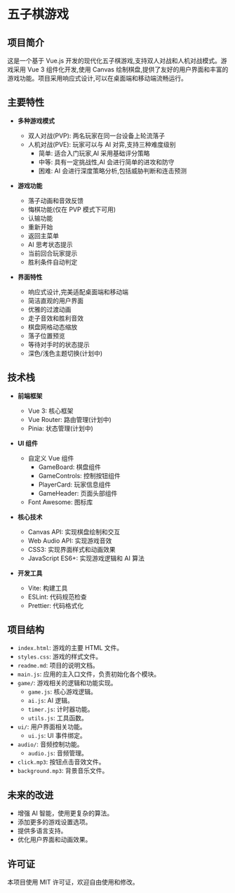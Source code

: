 # 五子棋游戏

## 项目简介

这是一个基于 Vue.js 开发的现代化五子棋游戏,支持双人对战和人机对战模式。游戏采用 Vue 3 组件化开发,使用 Canvas 绘制棋盘,提供了友好的用户界面和丰富的游戏功能。项目采用响应式设计,可以在桌面端和移动端流畅运行。

## 主要特性

- **多种游戏模式**
  - 双人对战(PVP): 两名玩家在同一台设备上轮流落子
  - 人机对战(PVE): 玩家可以与 AI 对弈,支持三种难度级别
    - 简单: 适合入门玩家,AI 采用基础评分策略
    - 中等: 具有一定挑战性,AI 会进行简单的进攻和防守
    - 困难: AI 会进行深度策略分析,包括威胁判断和连击预测

- **游戏功能**
  - 落子动画和音效反馈
  - 悔棋功能(仅在 PVP 模式下可用)
  - 认输功能
  - 重新开始
  - 返回主菜单
  - AI 思考状态提示
  - 当前回合玩家提示
  - 胜利条件自动判定

- **界面特性**
  - 响应式设计,完美适配桌面端和移动端
  - 简洁直观的用户界面
  - 优雅的过渡动画
  - 走子音效和胜利音效
  - 棋盘网格动态缩放
  - 落子位置预览
  - 等待对手时的状态提示
  - 深色/浅色主题切换(计划中)

## 技术栈

- **前端框架**
  - Vue 3: 核心框架
  - Vue Router: 路由管理(计划中)
  - Pinia: 状态管理(计划中)

- **UI 组件**
  - 自定义 Vue 组件
    - GameBoard: 棋盘组件
    - GameControls: 控制按钮组件
    - PlayerCard: 玩家信息组件
    - GameHeader: 页面头部组件
  - Font Awesome: 图标库

- **核心技术**
  - Canvas API: 实现棋盘绘制和交互
  - Web Audio API: 实现游戏音效
  - CSS3: 实现界面样式和动画效果
  - JavaScript ES6+: 实现游戏逻辑和 AI 算法

- **开发工具**
  - Vite: 构建工具
  - ESLint: 代码规范检查
  - Prettier: 代码格式化

## 项目结构

- `index.html`: 游戏的主要 HTML 文件。
- `styles.css`: 游戏的样式文件。
- `readme.md`: 项目的说明文档。
- `main.js`: 应用的主入口文件，负责初始化各个模块。
- `game/`: 游戏相关的逻辑和功能实现。
  - `game.js`: 核心游戏逻辑。
  - `ai.js`: AI 逻辑。
  - `timer.js`: 计时器功能。
  - `utils.js`: 工具函数。
- `ui/`: 用户界面相关功能。
  - `ui.js`: UI 事件绑定。
- `audio/`: 音频控制功能。
  - `audio.js`: 音频管理。
- `click.mp3`: 按钮点击音效文件。
- `background.mp3`: 背景音乐文件。

## 未来的改进

- 增强 AI 智能，使用更复杂的算法。
- 添加更多的游戏设置选项。
- 提供多语言支持。
- 优化用户界面和动画效果。

## 许可证

本项目使用 MIT 许可证，欢迎自由使用和修改。 